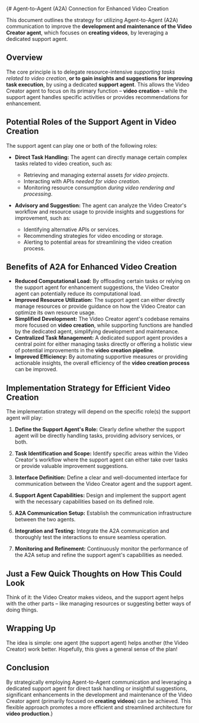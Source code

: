 {# Agent-to-Agent (A2A) Connection for Enhanced Video Creation

This document outlines the strategy for utilizing Agent-to-Agent (A2A) communication to improve the **development and maintenance of the Video Creator agent**, which focuses on **creating videos**, by leveraging a dedicated support agent.

## Overview

The core principle is to delegate resource-intensive *supporting tasks related to video creation*, **or to gain insights and suggestions for improving task execution**, by using a dedicated **support agent**. This allows the Video Creator agent to focus on its primary function – **video creation** – while the support agent handles specific activities or provides recommendations for enhancement.

## Potential Roles of the Support Agent in Video Creation

The support agent can play one or both of the following roles:

* **Direct Task Handling:** The agent can directly manage certain complex tasks related to video creation, such as:
    * Retrieving and managing external assets *for video projects*.
    * Interacting with APIs *needed for video creation*.
    * Monitoring resource consumption *during video rendering and processing*.

* **Advisory and Suggestion:** The agent can analyze the Video Creator's workflow and resource usage to provide insights and suggestions for improvement, such as:
    * Identifying alternative APIs or services.
    * Recommending strategies for video encoding or storage.
    * Alerting to potential areas for streamlining the video creation process.

## Benefits of A2A for Enhanced Video Creation

* **Reduced Computational Load:** By offloading certain tasks or relying on the support agent for enhancement suggestions, the Video Creator agent can potentially reduce its computational load.
* **Improved Resource Utilization:** The support agent can either directly manage resources or provide guidance on how the Video Creator can optimize its own resource usage.
* **Simplified Development:** The Video Creator agent's codebase remains more focused on **video creation**, while supporting functions are handled by the dedicated agent, simplifying development and maintenance.
* **Centralized Task Management:** A dedicated support agent provides a central point for either managing tasks directly or offering a holistic view of potential improvements in the **video creation pipeline**.
* **Improved Efficiency:** By automating supportive measures or providing actionable insights, the overall efficiency of the **video creation process** can be improved.

## Implementation Strategy for Efficient Video Creation

The implementation strategy will depend on the specific role(s) the support agent will play:

1.  **Define the Support Agent's Role:** Clearly define whether the support agent will be directly handling tasks, providing advisory services, or both.

2.  **Task Identification and Scope:** Identify specific areas within the Video Creator's workflow where the support agent can either take over tasks or provide valuable improvement suggestions.

3.  **Interface Definition:** Define a clear and well-documented interface for communication between the Video Creator agent and the support agent.

4.  **Support Agent Capabilities:** Design and implement the support agent with the necessary capabilities based on its defined role.

5.  **A2A Communication Setup:** Establish the communication infrastructure between the two agents.

6.  **Integration and Testing:** Integrate the A2A communication and thoroughly test the interactions to ensure seamless operation.

7.  **Monitoring and Refinement:** Continuously monitor the performance of the A2A setup and refine the support agent's capabilities as needed.

## Just a Few Quick Thoughts on How This Could Look

Think of it: the Video Creator makes videos, and the support agent helps with the other parts – like managing resources or suggesting better ways of doing things.

## Wrapping Up

The idea is simple: one agent (the support agent) helps another (the Video Creator) work better. Hopefully, this gives a general sense of the plan!

## Conclusion

By strategically employing Agent-to-Agent communication and leveraging a dedicated support agent for direct task handling or insightful suggestions, significant enhancements in the development and maintenance of the Video Creator agent (primarily focused on **creating videos**) can be achieved. This flexible approach promotes a more efficient and streamlined architecture for **video production**.}
